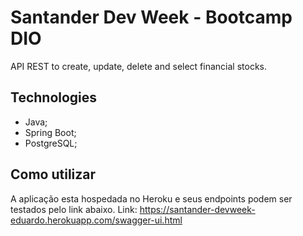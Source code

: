 # Santander Dev Week - Bootcamp DIO
API REST to create, update, delete and select financial stocks.

## Technologies
- Java;
- Spring Boot;
- PostgreSQL;

## Como utilizar
A aplicação esta hospedada no Heroku e seus endpoints podem ser testados pelo link abaixo.
Link: https://santander-devweek-eduardo.herokuapp.com/swagger-ui.html
